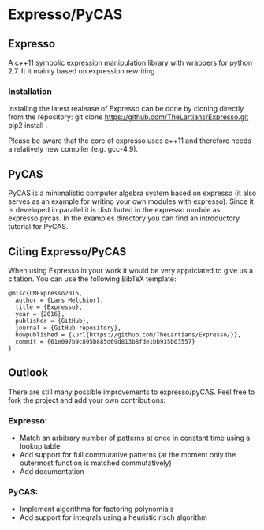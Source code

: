 # Expresso/PyCAS

## Expresso
A c++11 symbolic expression manipulation library with wrappers for python 2.7. It it mainly based on expression rewriting.

### Installation
Installing the latest realease of Expresso can be done by cloning directly from the repository:
    git clone https://github.com/TheLartians/Expresso.git
    pip2 install .

Please be aware that the core of expresso uses c++11 and therefore needs a relatively new compiler (e.g. gcc-4.9).

## PyCAS
PyCAS is a minimalistic computer algebra system based on expresso (it also serves as an example for writing your own modules with expresso). Since it is developed in parallel it is distributed in the expresso module as expresso.pycas. In the examples directory you can find an introductory tutorial for PyCAS.

## Citing Expresso/PyCAS
When using Expresso in your work it would be very appriciated to give us a citation. You can use the following BibTeX template:

    @misc{LMExpresso2016,
      author = {Lars Melchior},
      title = {Expresso},
      year = {2016},
      publisher = {GitHub},
      journal = {GitHub repository},
      howpublished = {\url{https://github.com/TheLartians/Expresso/}},
      commit = {61e097b9c895b885d69d813b8fde1bb935b03557}
    }
## Outlook
There are still many possible improvements to expresso/pyCAS. Feel free to fork the project and add your own contributions:

### Expresso:
- Match an arbitrary number of patterns at once in constant time using a lookup table
- Add support for full commutative patterns (at the moment only the outermost function is matched commutatively)
- Add documentation

### PyCAS:
- Implement algorithms for factoring polynomials
- Add support for integrals using a heuristic risch algorithm 
